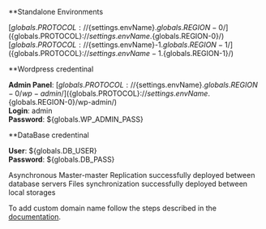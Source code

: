 **Standalone Environments

[${globals.PROTOCOL}://${settings.envName}.${globals.REGION-0}/](${globals.PROTOCOL}://${settings.envName}.${globals.REGION-0}/)
[${globals.PROTOCOL}://${settings.envName}-1.${globals.REGION-1}/](${globals.PROTOCOL}://${settings.envName}-1.${globals.REGION-1}/)

**Wordpress credentinal

**Admin Panel**: [${globals.PROTOCOL}://${settings.envName}.${globals.REGION-0}/wp-admin/](${globals.PROTOCOL}://${settings.envName}.${globals.REGION-0}/wp-admin/)  
**Login**: admin  
**Password**: ${globals.WP_ADMIN_PASS}  

**DataBase credentinal

**User**: ${globals.DB_USER}    
**Password**: ${globals.DB_PASS}  

Asynchronous Master-master Replication successfully deployed between database servers
Files synchronization successfully deployed between local storages

To add custom domain name follow the steps described in the [documentation](http://docs.jelastic.com/custom-domains).
